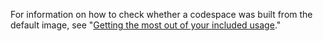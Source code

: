 For information on how to check whether a codespace was built from the default image, see "[Getting the most out of your included usage](/codespaces/troubleshooting/troubleshooting-included-usage#storage-usage-for-your-base-dev-container)."
